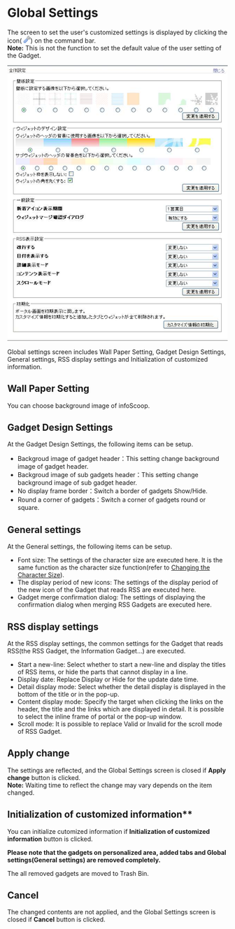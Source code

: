 # Global Settings

The screen to set the user's customized settings is displayed by clicking the icon( ![Properties icon]) on the command bar.  
**Note:** This is not the function to set the default value of the user setting of the Gadget.

![Global Settings]

Global settings screen includes Wall Paper Setting, Gadget Design Settings, General settings, RSS display settings and Initialization of
customized information.

## Wall Paper Setting

You can choose background image of infoScoop.

## Gadget Design Settings

At the Gadget Design Settings, the following items can be setup.

  * Backgroud image of gadget header：This setting change background image of gadget header.
  * Backgroud image of sub gadgets header：This setting change background image of sub gadget header.
  * No display frame border：Switch a border of gadgets Show/Hide.
  * Round a corner of gadgets：Switch a corner of gadgets round or square.

## General settings

At the General settings, the following items can be setup.

  * Font size: The settings of the character size are executed here. It is the same function as the character size function(refer to [Changing the Character Size]).
  * The display period of new icons: The settings of the display period of the new icon of the Gadget that reads RSS are executed here.
  * Gadget merge confirmation dialog: The settings of displaying the confirmation dialog when merging RSS Gadgets are executed here.

## RSS display settings

At the RSS display settings, the common settings for the Gadget that reads RSS(the RSS Gadget, the Information Gadget...) are executed.

  * Start a new-line: Select whether to start a new-line and display the titles of RSS items, or hide the parts that cannot display in a line.
  * Display date: Replace Display or Hide for the update date time.
  * Detail display mode: Select whether the detail display is displayed in the bottom of the title or in the pop-up.
  * Content display mode: Specify the target when clicking the links on the header, the title and the links which are displayed in detail. It is possible to select the inline frame of portal or the pop-up window.
  * Scroll mode: It is possible to replace Valid or Invalid for the scroll mode of RSS Gadget.

## Apply change

The settings are reflected, and the Global Settings screen is closed if **Apply change** button is clicked.  
**Note:** Waiting time to reflect the change may vary depends on the item changed.

## Initialization of customized information**

You can initialize cutomized information if **Initialization of customized information** button is clicked.

**Please note that the gadgets on personalized area, added tabs and Global settings(General settings) are removed completely.**

The all removed gadgets are moved to Trash Bin.

## Cancel

The changed contents are not applied, and the Global Settings screen is closed
if **Cancel** button is clicked.


[Changing the Character Size]: changing-the-character-size.md
[Properties icon]: ../../images/display_all_properties.gif
[Global Settings]: images/command-bar/global-settings.jpg
